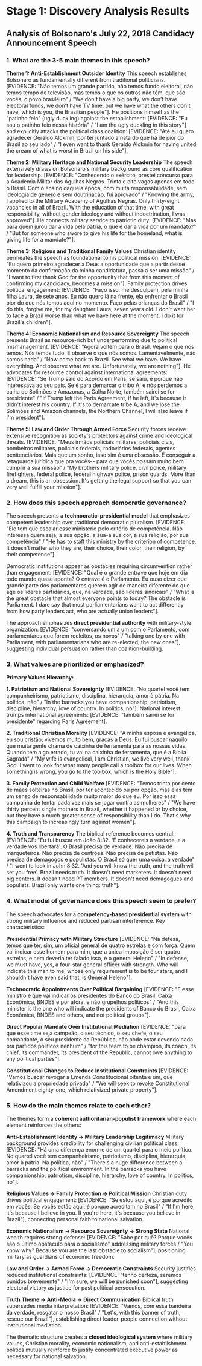 # Stage 1: Discovery Analysis Results

## Analysis of Bolsonaro's July 22, 2018 Candidacy Announcement Speech

### 1. What are the 3-5 main themes in this speech?

**Theme 1: Anti-Establishment Outsider Identity**
This speech establishes Bolsonaro as fundamentally different from traditional politicians. [EVIDENCE: "Não temos um grande partido, não temos fundo eleitoral, não temos tempo de televisão, mas temos o que os outros não têm, que são vocês, o povo brasileiro" / "We don't have a big party, we don't have electoral funds, we don't have TV time, but we have what the others don't have, which is you, the Brazilian people"]. He positions himself as the "patinho feio" (ugly duckling) against the establishment: [EVIDENCE: "Eu sou o patinho feio nessa história" / "I am the ugly duckling in this story"] and explicitly attacks the political class coalition: [EVIDENCE: "Até eu quero agradecer Geraldo Alckmin, por ter juntado a nata do que há de pior do Brasil ao seu lado" / "I even want to thank Geraldo Alckmin for having united the cream of what is worst in Brazil on his side"].

**Theme 2: Military Heritage and National Security Leadership**
The speech extensively draws on Bolsonaro's military background as core qualification for leadership. [EVIDENCE: "Conhecendo o exército, prestei concurso para a Academia Militar das Agulhas Negras. Trinta e oito vagas apenas em todo o Brasil. Com o ensino daquela época, com muita responsabilidade, sem ideologia de gênero e sem doutrinação, fui aprovado" / "Knowing the army, I applied to the Military Academy of Agulhas Negras. Only thirty-eight vacancies in all of Brazil. With the education of that time, with great responsibility, without gender ideology and without indoctrination, I was approved"]. He connects military service to patriotic duty: [EVIDENCE: "Mas para quem jurou dar a vida pela pátria, o que é dar a vida por um mandato?" / "But for someone who swore to give his life for the homeland, what is giving life for a mandate?"].

**Theme 3: Religious and Traditional Family Values**
Christian identity permeates the speech as foundational to his political mission. [EVIDENCE: "Eu quero primeiro agradecer a Deus a oportunidade que a partir desse momento da confirmação da minha candidatura, passa a ser uma missão" / "I want to first thank God for the opportunity that from this moment of confirming my candidacy, becomes a mission"]. Family protection drives political engagement: [EVIDENCE: "Faço isso, me desculpem, pela minha filha Laura, de sete anos. Eu não quero lá na frente, ela enfrentar o Brasil pior do que nós temos aqui no momento. Faço pelas crianças do Brasil" / "I do this, forgive me, for my daughter Laura, seven years old. I don't want her to face a Brazil worse than what we have here at the moment. I do it for Brazil's children"].

**Theme 4: Economic Nationalism and Resource Sovereignty**
The speech presents Brazil as resource-rich but underperforming due to political mismanagement. [EVIDENCE: "Agora voltem para o Brasil. Vejam o que nós temos. Nós temos tudo. E observe o que nós somos. Lamentavelmente, não somos nada" / "Now come back to Brazil. See what we have. We have everything. And observe what we are. Unfortunately, we are nothing"]. He advocates for resource control against international agreements: [EVIDENCE: "Se Trump saiu do Acordo em Paris, se saiu, é porque não interessava ao seu país. Se é para demarcar o tribo A, e nós perdemos a calha do Solimões e Amazonas, a Calha Norte, também sairei se for presidente" / "If Trump left the Paris Agreement, if he left, it's because it didn't interest his country. If it's to demarcate tribe A, and we lose the Solimões and Amazon channels, the Northern Channel, I will also leave if I'm president"].

**Theme 5: Law and Order Through Armed Force**
Security forces receive extensive recognition as society's protectors against crime and ideological threats. [EVIDENCE: "Meus irmãos policiais militares, policiais civis, bombeiros militares, policiais federais, rodoviários federais, agentes penitenciários. Mais que um sonho, isso sim é uma obsessão. É conseguir a retaguarda jurídica que pra vocês-- para que vocês possam muito bem cumprir a sua missão" / "My brothers military police, civil police, military firefighters, federal police, federal highway police, prison guards. More than a dream, this is an obsession. It's getting the legal support so that you can very well fulfill your mission"].

### 2. How does this speech approach democratic governance?

The speech presents a **technocratic-presidential model** that emphasizes competent leadership over traditional democratic pluralism. [EVIDENCE: "Ele tem que escalar esse ministério pelo critério de competência. Não interessa quem seja, a sua opção, a sua-a sua cor, a sua religião, por sua competência" / "He has to staff this ministry by the criterion of competence. It doesn't matter who they are, their choice, their color, their religion, by their competence"]. 

Democratic institutions appear as obstacles requiring circumvention rather than engagement: [EVIDENCE: "Qual é o grande entrave que hoje em dia todo mundo quase aponta? O entrave é o Parlamento. Eu ouso dizer que grande parte dos parlamentares querem agir de maneira diferente do que age os líderes partidários, que, na verdade, são líderes sindicais" / "What is the great obstacle that almost everyone points to today? The obstacle is Parliament. I dare say that most parliamentarians want to act differently from how party leaders act, who are actually union leaders"].

The approach emphasizes **direct presidential authority** with military-style organization: [EVIDENCE: "conversando um a um com o Parlamento, com parlamentares que forem reeleitos, os novos" / "talking one by one with Parliament, with parliamentarians who are re-elected, the new ones"], suggesting individual persuasion rather than coalition-building.

### 3. What values are prioritized or emphasized?

**Primary Values Hierarchy:**

**1. Patriotism and National Sovereignty**
[EVIDENCE: "No quartel você tem companheirismo, patriotismo, disciplina, hierarquia, amor à pátria. Na política, não" / "In the barracks you have companionship, patriotism, discipline, hierarchy, love of country. In politics, no"]. National interest trumps international agreements: [EVIDENCE: "também sairei se for presidente" regarding Paris Agreement].

**2. Traditional Christian Morality**
[EVIDENCE: "A minha esposa é evangélica, eu sou cristão, vivemos muito bem, graças a Deus. Eu fui buscar naquilo que muita gente chama de caixinha de ferramenta para as nossas vidas. Quando tem algo errado, tu vai na caixinha de ferramenta, que é a Bíblia Sagrada" / "My wife is evangelical, I am Christian, we live very well, thank God. I went to look for what many people call a toolbox for our lives. When something is wrong, you go to the toolbox, which is the Holy Bible"].

**3. Family Protection and Child Welfare**
[EVIDENCE: "Temos trinta por cento de mães solteiras no Brasil, por ter acontecido ou por opção, mas elas têm um senso de responsabilidade muito maior do que eu. Por isso essa campanha de tentar cada vez mais se jogar contra as mulheres" / "We have thirty percent single mothers in Brazil, whether it happened or by choice, but they have a much greater sense of responsibility than I do. That's why this campaign to increasingly turn against women"].

**4. Truth and Transparency**
The biblical reference becomes central: [EVIDENCE: "Eu fui buscar em João 8:32. 'E conhecereis a verdade, e a verdade vos libertará'. O Brasil precisa de verdade. Não precisa de marqueteiros. Não precisa de centrões. Não precisa de petistas. Não precisa de demagogos e populistas. O Brasil só quer uma coisa: a verdade" / "I went to look in John 8:32. 'And you will know the truth, and the truth will set you free'. Brazil needs truth. It doesn't need marketers. It doesn't need big centers. It doesn't need PT members. It doesn't need demagogues and populists. Brazil only wants one thing: truth"].

### 4. What model of governance does this speech seem to prefer?

The speech advocates for a **competency-based presidential system** with strong military influence and reduced partisan interference. Key characteristics:

**Presidential Primacy with Military Structure**
[EVIDENCE: "Na defesa, temos que ter, sim, um oficial general de quatro estrelas e com força. Quem vai indicar esse homem para mim, que a única imposição é ser quatro estrelas, e nem deveria ter falado isso, é o general Heleno" / "In defense, we must have, yes, a four-star general officer with strength. Who will indicate this man to me, whose only requirement is to be four stars, and I shouldn't have even said that, is General Heleno"].

**Technocratic Appointments Over Political Bargaining**
[EVIDENCE: "E esse ministro é que vai indicar os presidentes do Banco do Brasil, Caixa Econômica, BNDES e por afora, e não grupelhos políticos" / "And this minister is the one who will indicate the presidents of Banco do Brasil, Caixa Econômica, BNDES and others, and not political groups"].

**Direct Popular Mandate Over Institutional Mediation**
[EVIDENCE: "para que esse time seja campeão, o seu técnico, o seu chefe, o seu comandante, o seu presidente da República, não pode estar devendo nada pra partidos políticos nenhum" / "for this team to be champion, its coach, its chief, its commander, its president of the Republic, cannot owe anything to any political parties"].

**Constitutional Changes to Reduce Institutional Constraints**
[EVIDENCE: "Vamos buscar revogar a Emenda Constitucional oitenta e um, que relativizou a propriedade privada" / "We will seek to revoke Constitutional Amendment eighty-one, which relativized private property"].

### 5. How do the main themes relate to each other?

The themes form a **coherent authoritarian-populist framework** where each element reinforces the others:

**Anti-Establishment Identity → Military Leadership Legitimacy**
Military background provides credibility for challenging civilian political class: [EVIDENCE: "Há uma diferença enorme de um quartel para o meio político. No quartel você tem companheirismo, patriotismo, disciplina, hierarquia, amor à pátria. Na política, não" / "There's a huge difference between a barracks and the political environment. In the barracks you have companionship, patriotism, discipline, hierarchy, love of country. In politics, no"].

**Religious Values → Family Protection → Political Mission**
Christian duty drives political engagement: [EVIDENCE: "Se estou aqui, é porque acredito em vocês. Se vocês estão aqui, é porque acreditam no Brasil" / "If I'm here, it's because I believe in you. If you're here, it's because you believe in Brazil"], connecting personal faith to national salvation.

**Economic Nationalism → Resource Sovereignty → Strong State**
National wealth requires strong defense: [EVIDENCE: "Sabe por quê? Porque vocês são o último obstáculo para o socialismo" addressing military forces / "You know why? Because you are the last obstacle to socialism"], positioning military as guardians of economic freedom.

**Law and Order → Armed Force → Democratic Constraints**
Security justifies reduced institutional constraints: [EVIDENCE: "tenho certeza, seremos punidos brevemente" / "I'm sure, we will be punished soon"], suggesting electoral victory as justice for past political persecution.

**Truth Theme → Anti-Media → Direct Communication**
Biblical truth supersedes media interpretation: [EVIDENCE: "Vamos, com essa bandeira da verdade, resgatar o nosso Brasil" / "Let's, with this banner of truth, rescue our Brazil"], establishing direct leader-people connection without institutional mediation.

The thematic structure creates a **closed ideological system** where military values, Christian morality, economic nationalism, and anti-establishment politics mutually reinforce to justify concentrated executive power as necessary for national salvation. 